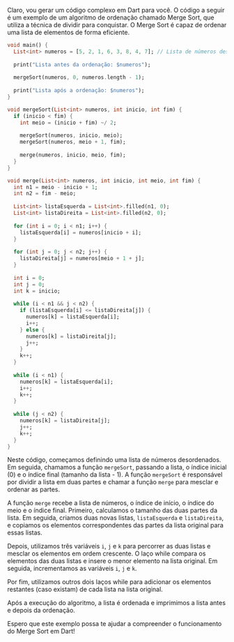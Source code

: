 Claro, vou gerar um código complexo em Dart para você. O código a seguir é um exemplo de um algoritmo de ordenação chamado Merge Sort, que utiliza a técnica de dividir para conquistar. O Merge Sort é capaz de ordenar uma lista de elementos de forma eficiente.

```dart
void main() {
  List<int> numeros = [5, 2, 1, 6, 3, 8, 4, 7]; // Lista de números desordenados
  
  print("Lista antes da ordenação: $numeros");
  
  mergeSort(numeros, 0, numeros.length - 1);
  
  print("Lista após a ordenação: $numeros");
}

void mergeSort(List<int> numeros, int inicio, int fim) {
  if (inicio < fim) {
    int meio = (inicio + fim) ~/ 2;
    
    mergeSort(numeros, inicio, meio);
    mergeSort(numeros, meio + 1, fim);
    
    merge(numeros, inicio, meio, fim);
  }
}

void merge(List<int> numeros, int inicio, int meio, int fim) {
  int n1 = meio - inicio + 1;
  int n2 = fim - meio;
  
  List<int> listaEsquerda = List<int>.filled(n1, 0);
  List<int> listaDireita = List<int>.filled(n2, 0);
  
  for (int i = 0; i < n1; i++) {
    listaEsquerda[i] = numeros[inicio + i];
  }
  
  for (int j = 0; j < n2; j++) {
    listaDireita[j] = numeros[meio + 1 + j];
  }
  
  int i = 0;
  int j = 0;
  int k = inicio;
  
  while (i < n1 && j < n2) {
    if (listaEsquerda[i] <= listaDireita[j]) {
      numeros[k] = listaEsquerda[i];
      i++;
    } else {
      numeros[k] = listaDireita[j];
      j++;
    }
    k++;
  }
  
  while (i < n1) {
    numeros[k] = listaEsquerda[i];
    i++;
    k++;
  }
  
  while (j < n2) {
    numeros[k] = listaDireita[j];
    j++;
    k++;
  }
}
```

Neste código, começamos definindo uma lista de números desordenados. Em seguida, chamamos a função `mergeSort`, passando a lista, o índice inicial (0) e o índice final (tamanho da lista - 1). A função `mergeSort` é responsável por dividir a lista em duas partes e chamar a função `merge` para mesclar e ordenar as partes.

A função `merge` recebe a lista de números, o índice de início, o índice do meio e o índice final. Primeiro, calculamos o tamanho das duas partes da lista. Em seguida, criamos duas novas listas, `listaEsquerda` e `listaDireita`, e copiamos os elementos correspondentes das partes da lista original para essas listas.

Depois, utilizamos três variáveis `i`, `j` e `k` para percorrer as duas listas e mesclar os elementos em ordem crescente. O laço while compara os elementos das duas listas e insere o menor elemento na lista original. Em seguida, incrementamos as variáveis `i`, `j` e `k`.

Por fim, utilizamos outros dois laços while para adicionar os elementos restantes (caso existam) de cada lista na lista original.

Após a execução do algoritmo, a lista é ordenada e imprimimos a lista antes e depois da ordenação.

Espero que este exemplo possa te ajudar a compreender o funcionamento do Merge Sort em Dart!